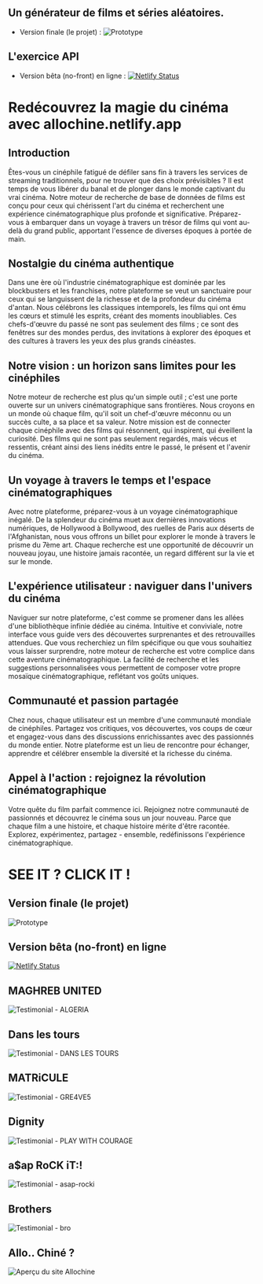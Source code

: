 ## Un générateur de films et séries aléatoires.

- Version finale (le projet) :
  ![Prototype](assets/img/preview.png)

## L'exercice API

- Version bêta (no-front) en ligne :
  [![Netlify Status](https://api.netlify.com/api/v1/badges/b358caaf-d0c9-454b-b4cb-b384fc4df799/deploy-status)](https://your-netlify-status-link.com)

# Redécouvrez la magie du cinéma avec allochine.netlify.app

## Introduction

Êtes-vous un cinéphile fatigué de défiler sans fin à travers les services de streaming traditionnels, pour ne trouver que des choix prévisibles ? Il est temps de vous libérer du banal et de plonger dans le monde captivant du vrai cinéma. Notre moteur de recherche de base de données de films est conçu pour ceux qui chérissent l'art du cinéma et recherchent une expérience cinématographique plus profonde et significative. Préparez-vous à embarquer dans un voyage à travers un trésor de films qui vont au-delà du grand public, apportant l'essence de diverses époques à portée de main.

## Nostalgie du cinéma authentique

Dans une ère où l'industrie cinématographique est dominée par les blockbusters et les franchises, notre plateforme se veut un sanctuaire pour ceux qui se languissent de la richesse et de la profondeur du cinéma d'antan. Nous célébrons les classiques intemporels, les films qui ont ému les cœurs et stimulé les esprits, créant des moments inoubliables. Ces chefs-d'œuvre du passé ne sont pas seulement des films ; ce sont des fenêtres sur des mondes perdus, des invitations à explorer des époques et des cultures à travers les yeux des plus grands cinéastes.

## Notre vision : un horizon sans limites pour les cinéphiles

Notre moteur de recherche est plus qu'un simple outil ; c'est une porte ouverte sur un univers cinématographique sans frontières. Nous croyons en un monde où chaque film, qu'il soit un chef-d'œuvre méconnu ou un succès culte, a sa place et sa valeur. Notre mission est de connecter chaque cinéphile avec des films qui résonnent, qui inspirent, qui éveillent la curiosité. Des films qui ne sont pas seulement regardés, mais vécus et ressentis, créant ainsi des liens inédits entre le passé, le présent et l'avenir du cinéma.

## Un voyage à travers le temps et l'espace cinématographiques

Avec notre plateforme, préparez-vous à un voyage cinématographique inégalé. De la splendeur du cinéma muet aux dernières innovations numériques, de Hollywood à Bollywood, des ruelles de Paris aux déserts de l'Afghanistan, nous vous offrons un billet pour explorer le monde à travers le prisme du 7ème art. Chaque recherche est une opportunité de découvrir un nouveau joyau, une histoire jamais racontée, un regard différent sur la vie et sur le monde.

## L'expérience utilisateur : naviguer dans l'univers du cinéma

Naviguer sur notre plateforme, c'est comme se promener dans les allées d'une bibliothèque infinie dédiée au cinéma. Intuitive et conviviale, notre interface vous guide vers des découvertes surprenantes et des retrouvailles attendues. Que vous recherchiez un film spécifique ou que vous souhaitiez vous laisser surprendre, notre moteur de recherche est votre complice dans cette aventure cinématographique. La facilité de recherche et les suggestions personnalisées vous permettent de composer votre propre mosaïque cinématographique, reflétant vos goûts uniques.

## Communauté et passion partagée

Chez nous, chaque utilisateur est un membre d'une communauté mondiale de cinéphiles. Partagez vos critiques, vos découvertes, vos coups de cœur et engagez-vous dans des discussions enrichissantes avec des passionnés du monde entier. Notre plateforme est un lieu de rencontre pour échanger, apprendre et célébrer ensemble la diversité et la richesse du cinéma.

## Appel à l'action : rejoignez la révolution cinématographique

Votre quête du film parfait commence ici. Rejoignez notre communauté de passionnés et découvrez le cinéma sous un jour nouveau. Parce que chaque film a une histoire, et chaque histoire mérite d'être racontée. Explorez, expérimentez, partagez - ensemble, redéfinissons l'expérience cinématographique.

# SEE IT ? CLICK IT !


<div class="container">
  <div class="row">
    <div class="col-md-4 text-center">
      <h2>Version finale (le projet)</h2>
      <a href=""></a><img src="assets/img/preview.png" alt="Prototype">
    </div>
    <div class="col-md-4 text-center">
      <h2>Version bêta (no-front) en ligne</h2>
      <a href="https://your-netlify-status-link.com">
        <img src="https://api.netlify.com/api/v1/badges/b358caaf-d0c9-454b-b4cb-b384fc4df799/deploy-status" alt="Netlify Status">
      </a>
    </div>
    <div class="col-md-4 text-center">
      <h2>MAGHREB UNITED</h2>
      <img src="assets/img/testimonials/ALGERIA.gif" alt="Testimonial - ALGERIA">
    </div>
  </div>
  <div class="row">
    <div class="col-md-4 text-center">
      <h2>Dans les tours</h2>
      <img src="assets/img/testimonials/DANS_LES_TOURS.gif" alt="Testimonial - DANS LES TOURS">
    </div>
    <div class="col-md-4 text-center">
      <h2>MATRiCULE</h2>
      <img src="assets/img/testimonials/GRE4VE5.gif" alt="Testimonial - GRE4VE5">
    </div>
    <div class="col-md-4 text-center">
      <h2>Dignity</h2>
      <img src="assets/img/testimonials/PLAY_WITH_COURAGE.gif" alt="Testimonial - PLAY WITH COURAGE">
    </div>
  </div>
  <div class="row">
    <div class="col-md-4 text-center">
      <h2>a$ap RoCK iT:!</h2>
      <img src="assets/img/testimonials/asap-rocki.gif" alt="Testimonial - asap-rocki">
    </div>
    <div class="col-md-4 text-center">
      <h2>Brothers</h2>
      <img src="assets/img/testimonials/bro.gif" alt="Testimonial - bro">
    </div>
    <div class="col-md-4 text-center">
      <h2>Allo.. Chiné ?</h2>
      <img src="assets/img/apercu_site_allochine.png" alt="Aperçu du site Allochine">
    </div>
  </div>
</div>
